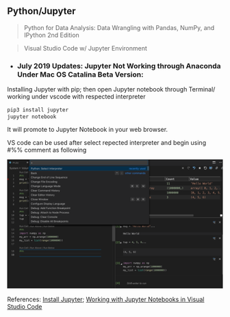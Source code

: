 ## Python/Jupyter

>Python for Data Analysis: Data Wrangling with Pandas, NumPy, and IPython 2nd Edition

>Visual Studio Code w/ Jupyter Environment

* ### July 2019 Updates: Jupyter Not Working through Anaconda Under Mac OS Catalina Beta Version:

Installing Jupyter with pip; then open Jupyter notebook through Terminal/ working under vscode with respected interpreter

```
pip3 install jupyter
jupyter notebook
```
It will promote to Jupyter Notebook in your web browser.

VS code can be used after select repected interpreter and begin using #%% comment as following

![vsjupyter](https://github.com/zxecon/python/blob/master/vsjupyter.png)

References: [Install Jupyter](https://jupyter.org/install); [Working with Jupyter Notebooks in Visual Studio Code](https://code.visualstudio.com/docs/python/jupyter-support)
